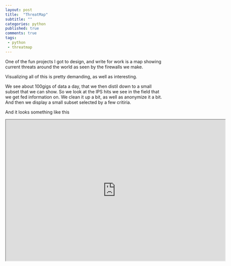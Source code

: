 ```yaml
---
layout: post
title:  "ThreatMap"
subtitle: ""
categories: python
published: true
comments: true
tags:
 - python
 - threatmap
---
```


One of the fun projects I got to design, and write for work is a map showing current threats around the world as seen by the firewalls we make.

Visualizing all of this is pretty demanding, as well as interesting.

We see about 100gigs of data a day, that we then distil down to a small subset that we can show. So we look at the IPS hits we see in the field that we get fed information on. We clean it up a bit, as well as anonymize it a bit. And then we display a small subset selected by a few critiria. 

And it looks something like this

<iframe src="https://threatmap.fortiguard.com/index.html" width="700" height="450"></iframe>
